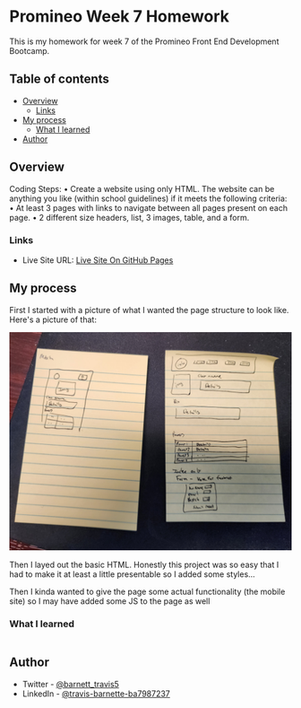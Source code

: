 # Promineo Week 7 Homework

This is my homework for week 7 of the Promineo Front End Development Bootcamp. 

## Table of contents

- [Overview](#overview)
  - [Links](#links)
- [My process](#my-process)
  - [What I learned](#what-i-learned)
- [Author](#author)


## Overview

Coding Steps:
	•	Create a website using only HTML. The website can be anything you like (within school guidelines) if it meets the following criteria:
	•	At least 3 pages with links to navigate between all pages present on each page.
	•	2 different size headers, list, 3 images, table, and a form.


### Links
- Live Site URL: [Live Site On GitHub Pages](https://barnettet31.github.io/promineo-week-6/)

## My process
First I started with a picture of what I wanted the page structure to look like. Here's a picture of that: 

![](./design.jpg)

Then I layed out the basic HTML. Honestly this project was so easy that I had to make it at least a little presentable so I added some styles...

Then I kinda wanted to give the page some actual functionality (the mobile site) so I may have added some JS to the page as well 

### What I learned

```
```





## Author

- Twitter - [@barnett_travis5](https://twitter.com/barnett_travis5)
- LinkedIn - [@travis-barnette-ba7987237](https://www.linkedin.com/in/travis-barnette-ba7987237/)
